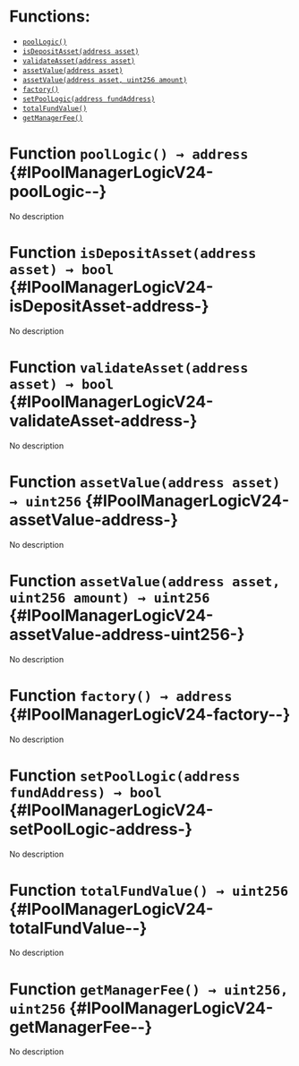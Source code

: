 

# Functions:
- [`poolLogic()`](#IPoolManagerLogicV24-poolLogic--)
- [`isDepositAsset(address asset)`](#IPoolManagerLogicV24-isDepositAsset-address-)
- [`validateAsset(address asset)`](#IPoolManagerLogicV24-validateAsset-address-)
- [`assetValue(address asset)`](#IPoolManagerLogicV24-assetValue-address-)
- [`assetValue(address asset, uint256 amount)`](#IPoolManagerLogicV24-assetValue-address-uint256-)
- [`factory()`](#IPoolManagerLogicV24-factory--)
- [`setPoolLogic(address fundAddress)`](#IPoolManagerLogicV24-setPoolLogic-address-)
- [`totalFundValue()`](#IPoolManagerLogicV24-totalFundValue--)
- [`getManagerFee()`](#IPoolManagerLogicV24-getManagerFee--)



# Function `poolLogic() → address` {#IPoolManagerLogicV24-poolLogic--}
No description




# Function `isDepositAsset(address asset) → bool` {#IPoolManagerLogicV24-isDepositAsset-address-}
No description




# Function `validateAsset(address asset) → bool` {#IPoolManagerLogicV24-validateAsset-address-}
No description




# Function `assetValue(address asset) → uint256` {#IPoolManagerLogicV24-assetValue-address-}
No description




# Function `assetValue(address asset, uint256 amount) → uint256` {#IPoolManagerLogicV24-assetValue-address-uint256-}
No description




# Function `factory() → address` {#IPoolManagerLogicV24-factory--}
No description




# Function `setPoolLogic(address fundAddress) → bool` {#IPoolManagerLogicV24-setPoolLogic-address-}
No description




# Function `totalFundValue() → uint256` {#IPoolManagerLogicV24-totalFundValue--}
No description




# Function `getManagerFee() → uint256, uint256` {#IPoolManagerLogicV24-getManagerFee--}
No description




